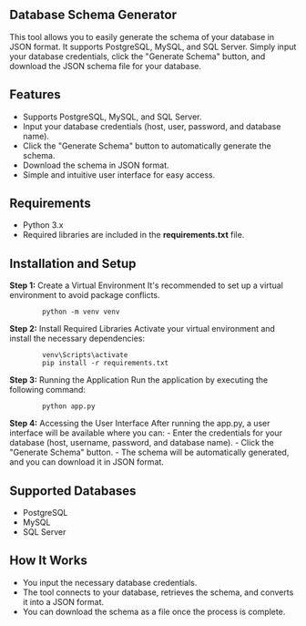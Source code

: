 ## Database Schema Generator
  This tool allows you to easily generate the schema of your database in JSON format. It supports PostgreSQL, MySQL, and SQL Server. Simply input your database credentials,    click the "Generate Schema" button, and download the JSON schema file for your database.

## Features
  - Supports PostgreSQL, MySQL, and SQL Server.
  - Input your database credentials (host, user, password, and database name).
  - Click the "Generate Schema" button to automatically generate the schema.
  - Download the schema in JSON format.
  - Simple and intuitive user interface for easy access.

## Requirements
  - Python 3.x
  - Required libraries are included in the **requirements.txt** file.

## Installation and Setup
**Step 1:** Create a Virtual Environment
            It's recommended to set up a virtual environment to avoid package conflicts.
            
            python -m venv venv
            
**Step 2:** Install Required Libraries
            Activate your virtual environment and install the necessary dependencies:
            
            venv\Scripts\activate
            pip install -r requirements.txt

**Step 3:** Running the Application
            Run the application by executing the following command:
            
            python app.py
          
**Step 4:** Accessing the User Interface
            After running the app.py, a user interface will be available where you can:
          - Enter the credentials for your database (host, username, password, and database name).
          - Click the "Generate Schema" button.
          - The schema will be automatically generated, and you can download it in JSON format.

## Supported Databases
  - PostgreSQL
  - MySQL
  - SQL Server

## How It Works
  - You input the necessary database credentials.
  - The tool connects to your database, retrieves the schema, and converts it into a JSON format.
  - You can download the schema as a file once the process is complete.
